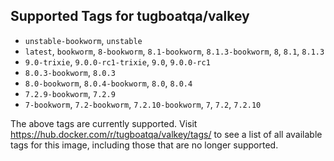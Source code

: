 ## Supported Tags for tugboatqa/valkey

* `unstable-bookworm`, `unstable`
* `latest`, `bookworm`, `8-bookworm`, `8.1-bookworm`, `8.1.3-bookworm`, `8`, `8.1`, `8.1.3`
* `9.0-trixie`, `9.0.0-rc1-trixie`, `9.0`, `9.0.0-rc1`
* `8.0.3-bookworm`, `8.0.3`
* `8.0-bookworm`, `8.0.4-bookworm`, `8.0`, `8.0.4`
* `7.2.9-bookworm`, `7.2.9`
* `7-bookworm`, `7.2-bookworm`, `7.2.10-bookworm`, `7`, `7.2`, `7.2.10`

The above tags are currently supported. Visit https://hub.docker.com/r/tugboatqa/valkey/tags/ to see a list of all available tags for this image, including those that are no longer supported.
